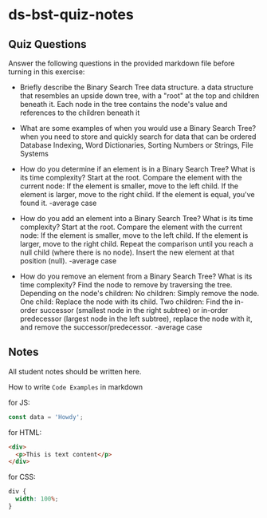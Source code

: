 # ds-bst-quiz-notes

## Quiz Questions

Answer the following questions in the provided markdown file before turning in this exercise:

- Briefly describe the Binary Search Tree data structure.
  a data structure that resembles an upside down tree, with a "root" at the top and children beneath it. Each node in the tree contains the node's value and references to the children beneath it

- What are some examples of when you would use a Binary Search Tree?
  when you need to store and quickly search for data that can be ordered
  Database Indexing, Word Dictionaries, Sorting Numbers or Strings, File Systems

- How do you determine if an element is in a Binary Search Tree? What is its time complexity?
  Start at the root.
  Compare the element with the current node:
  If the element is smaller, move to the left child.
  If the element is larger, move to the right child.
  If the element is equal, you've found it.
  -average case

- How do you add an element into a Binary Search Tree? What is its time complexity?
  Start at the root.
  Compare the element with the current node:
  If the element is smaller, move to the left child.
  If the element is larger, move to the right child.
  Repeat the comparison until you reach a null child (where there is no node).
  Insert the new element at that position (null).
  -average case

- How do you remove an element from a Binary Search Tree? What is its time complexity?
  Find the node to remove by traversing the tree.
  Depending on the node's children:
  No children: Simply remove the node.
  One child: Replace the node with its child.
  Two children: Find the in-order successor (smallest node in the right subtree) or in-order predecessor (largest node in the left subtree), replace the node with it, and remove the successor/predecessor.
  -average case

## Notes

All student notes should be written here.

How to write `Code Examples` in markdown

for JS:

```javascript
const data = 'Howdy';
```

for HTML:

```html
<div>
  <p>This is text content</p>
</div>
```

for CSS:

```css
div {
  width: 100%;
}
```
